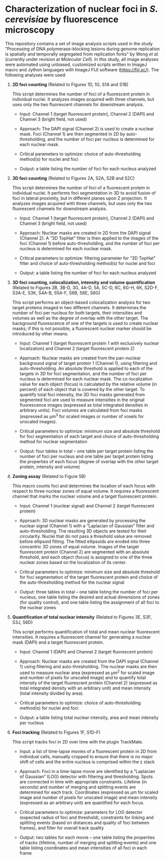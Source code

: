 # Characterization of nuclear foci in *S. cerevisiae* by fluorescence microscopy

This repository contains a set of image analysis scripts used in the
study “Processing of DNA polymerase-blocking lesions during genome
replication is spatially and temporally segregated from replication
forks” by Wong *et al.* (currently under revision at *Molecular Cell*). In
this study, all image analyses were automated using unbiased, customized
scripts written in ImageJ macro and Jython languages with ImageJ FIJI
software (<https://fiji.sc/>). The following analyses were used:

1. **2D foci counting** (Related to Figures 1D, 1G, S1A and S1B)

    This script determines the number of foci of a fluorescent protein
    in individual nuclei. It analyzes images acquired with three
    channels, but uses only the two fluorescent channels for
    downstream analysis.

    - Input: Channel 1 (target fluorescent protein), Channel 2 (DAPI) and
    Channel 3 (bright field, not used)

    - Approach: The DAPI signal (Channel 2) is used to create a
    nuclear mask. Foci (Channel 1) are then segmented in 2D by
    auto-thresholding, and the number of foci per nucleus is determined
    for each nuclear mask.

    - Critical parameters to optimize: choice of
    auto-thresholding method(s) for nuclei and foci

    - Output: a table listing the number of foci for each nucleus analyzed

2. **3D foci counting** (Related to Figures 2A, S2A, S2B and S2C)

    This script determines the number of foci of a fluorescent protein
    in individual nuclei. It performs foci segmentation in 3D to avoid
    fusion of foci in lateral proximity, but in different planes upon
    Z projection. It analyzes images acquired with three channels, but
    uses only the two fluorescent channels for downstream analysis.

    - Input: Channel 1 (target fluorescent protein), Channel 2 (DAPI) and
    Channel 3 (bright field, not used)

    - Approach: Nuclear masks are created in 2D from the DAPI signal
    (Channel 2). A “3D TopHat” filter is then applied to the images of
    the foci (Channel 1) before auto-thresholding, and the number of
    foci per nucleus is determined for each nuclear mask.

    - Critical parameters to optimize: filtering parameter for “3D TopHat”
    filter and choice of auto-thresholding method(s) for nuclei and foci

    - Output: a table listing the number of foci for each nucleus analyzed

3. **3D foci counting, colocalization, intensity and volume
    quantification** (Related to Figures 2B, 3B-D, 3G, 4A-D, 5A, 5C-D,
    6C, 6G-H, 6K, S2D-F, S3A-E, S3K, S4A-B, S5A-F, S6B, S6E, S6G)

    This script performs an object-based colocalization analysis for two
    target proteins imaged in two different channels. It determines the
    number of foci per nucleus for both targets, their intensities and
    volumes as well as the degree of overlap with the other target. The
    background fluorescence of one of the targets is used to create
    nuclear masks; if this is not possible, a fluorescent nuclear marker
    should be introduced by other means.

    - Input: Channel 1 (target fluorescent protein 1 with exclusively
    nuclear localization) and Channel 2 (target fluorescent protein 2)

    - Approach: Nuclear masks are created from the pan-nuclear background
    signal of target protein 1 (Channel 1), using filtering
    and auto-thresholding. An absolute threshold is applied to each of
    the targets in 3D for foci segmentation, and the number of foci per
    nucleus is determined for each nuclear mask. The co-localization
    value for each object (focus) is calculated by the relative volume
    (in percent) of each object that is covered by the other target. To
    quantify total foci intensity, the 3D foci masks generated from
    segmented foci are used to measure intensities in the original
    fluorescence images (expressed as total integrated densities in
    arbitrary units). Foci volumes are calculated from foci masks
    (expressed as µm<sup>3</sup> for scaled images or number of voxels for
    unscaled images).

    - Critical parameters to optimize: minimum size and absolute threshold
    for foci segmentation of each target and choice of auto-thresholding
    method for nuclear segmentation

    - Output: four tables in total – one table per target protein listing
    the number of foci per nucleus and one table per target protein
    listing the properties of each focus (degree of overlap with the
    other target protein, intensity and volume)

4. **Zoning assay** (Related to Figure 5B)

    This macro counts foci and determines the location of each focus
    with respect to three nuclear zones of equal volume. It requires a
    fluorescent channel that marks the nuclear volume and a target
    fluorescent protein.

    - Input: Channel 1 (nuclear signal) and Channel 2 (target
    fluorescent protein)

    - Approach: 3D nuclear masks are generated by processing the nuclear
    signal (Channel 1) with a “Laplacian of Gaussian” filter
    and auto-thresholding. The resulting 3D objects are tested for
    their circularity. Nuclei that do not pass a threshold value are
    removed before ellipsoid fitting. The fitted ellipsoids are eroded
    into three concentric 3D zones of equal volume. Images of the target
    fluorescent protein (Channel 2) are segmented with an absolute
    threshold, and each object (focus) is assigned to one of the three
    nuclear zones based on the localization of its center.

    - Critical parameters to optimize: minimum size and absolute threshold
    for foci segmentation of the target fluorescent protein and choice
    of the auto-thresholding method for the nuclear signal

    - Output: three tables in total – one table listing the number of foci
    per nucleus, one table listing the desired and actual dimensions of
    zones (for quality control), and one table listing the assignment of
    all foci to the nuclear zones

5. **Quantification of total nuclear intensity** (Related to Figures
    3E, S3F, S3J, S6D)

    This script performs quantification of total and mean nuclear
    fluorescent intensities. It requires a fluorescent channel for
    generating a nuclear mask (DAPI) and a target fluorescent protein.

    - Input: Channel 1 (DAPI) and Channel 2 (target fluorescent protein)

    - Approach: Nuclear masks are created from the DAPI signal (Channel 1)
    using filtering and auto-thresholding. The nuclear masks are then
    used to measure nuclear area (expressed as µm<sup>2</sup> for scaled image
    and number of pixels for unscaled image) and to quantify total
    intensity of the target fluorescent protein (Channel 2) (expressed
    as total integrated density with an arbitrary unit) and mean
    intensity (total intensity divided by area).

    - Critical parameters to optimize: choice of
    auto-thresholding method(s) for nuclei and foci

    - Output: a table listing total nuclear intensity, area and mean
    intensity per nucleus

6. **Foci tracking** (Related to Figures 1F, S1D-F)

    This script tracks foci in 2D over time with the plugin TrackMate.

    - Input: a list of time-lapse movies of a fluorescent protein in 2D
    from individual cells, manually cropped to ensure that there is no
    major shift of cells and the entire nucleus is comprised within the
    z stack

    - Approach: Foci in a time-lapse movie are identified by a “Laplacian
    of Gaussian” (LOG) detector with filtering and thresholding. Spots
    are connected in time with appropriate constraints. Lifetime
    (in seconds) and number of merging and splitting events are
    determined for each track. Coordinates (expressed as µm for scaled
    image and number of pixels for unscaled image) and mean intensity
    (expressed as an arbitrary unit) are quantified for each focus.

    - Critical parameters to optimize: parameters for LOG detector
    (expected radius of foci and threshold), constraints for linking and
    splitting events (based on distances and quality of foci between
    frames), and filter for overall track quality

    - Output: two tables for each movie – one table listing the properties
    of tracks (lifetime, number of merging and splitting events) and one
    table listing coordinates and mean intensities of all foci in each frame
